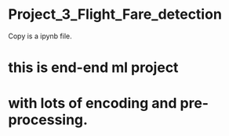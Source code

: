 # Project_3_Flight_Fare_detection
Copy is a ipynb file.
# this is end-end ml project 
# with lots of encoding and pre-processing.
